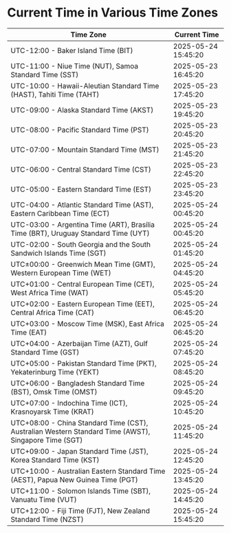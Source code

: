 # Current Time in Various Time Zones

| Time Zone | Current Time |
|-----------|--------------|
| UTC-12:00 - Baker Island Time (BIT) | 2025-05-24 15:45:20 |
| UTC-11:00 - Niue Time (NUT), Samoa Standard Time (SST) | 2025-05-23 16:45:20 |
| UTC-10:00 - Hawaii-Aleutian Standard Time (HAST), Tahiti Time (TAHT) | 2025-05-23 17:45:20 |
| UTC-09:00 - Alaska Standard Time (AKST) | 2025-05-23 19:45:20 |
| UTC-08:00 - Pacific Standard Time (PST) | 2025-05-23 20:45:20 |
| UTC-07:00 - Mountain Standard Time (MST) | 2025-05-23 21:45:20 |
| UTC-06:00 - Central Standard Time (CST) | 2025-05-23 22:45:20 |
| UTC-05:00 - Eastern Standard Time (EST) | 2025-05-23 23:45:20 |
| UTC-04:00 - Atlantic Standard Time (AST), Eastern Caribbean Time (ECT) | 2025-05-24 00:45:20 |
| UTC-03:00 - Argentina Time (ART), Brasília Time (BRT), Uruguay Standard Time (UYT) | 2025-05-24 00:45:20 |
| UTC-02:00 - South Georgia and the South Sandwich Islands Time (SGT) | 2025-05-24 01:45:20 |
| UTC±00:00 - Greenwich Mean Time (GMT), Western European Time (WET) | 2025-05-24 04:45:20 |
| UTC+01:00 - Central European Time (CET), West Africa Time (WAT) | 2025-05-24 05:45:20 |
| UTC+02:00 - Eastern European Time (EET), Central Africa Time (CAT) | 2025-05-24 06:45:20 |
| UTC+03:00 - Moscow Time (MSK), East Africa Time (EAT) | 2025-05-24 06:45:20 |
| UTC+04:00 - Azerbaijan Time (AZT), Gulf Standard Time (GST) | 2025-05-24 07:45:20 |
| UTC+05:00 - Pakistan Standard Time (PKT), Yekaterinburg Time (YEKT) | 2025-05-24 08:45:20 |
| UTC+06:00 - Bangladesh Standard Time (BST), Omsk Time (OMST) | 2025-05-24 09:45:20 |
| UTC+07:00 - Indochina Time (ICT), Krasnoyarsk Time (KRAT) | 2025-05-24 10:45:20 |
| UTC+08:00 - China Standard Time (CST), Australian Western Standard Time (AWST), Singapore Time (SGT) | 2025-05-24 11:45:20 |
| UTC+09:00 - Japan Standard Time (JST), Korea Standard Time (KST) | 2025-05-24 12:45:20 |
| UTC+10:00 - Australian Eastern Standard Time (AEST), Papua New Guinea Time (PGT) | 2025-05-24 13:45:20 |
| UTC+11:00 - Solomon Islands Time (SBT), Vanuatu Time (VUT) | 2025-05-24 14:45:20 |
| UTC+12:00 - Fiji Time (FJT), New Zealand Standard Time (NZST) | 2025-05-24 15:45:20 |
